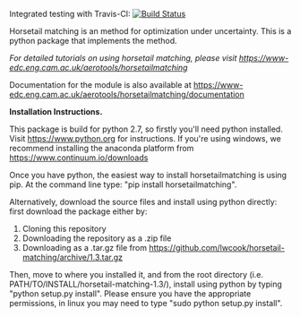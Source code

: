 Integrated testing with Travis-CI: [![Build Status](https://travis-ci.org/lwcook/horsetail-matching.svg?branch=master)](https://travis-ci.org/lwcook/horsetail-matching.svg?branch=master)

Horsetail matching is an method for optimization under uncertainty. This is a python package that implements the method.

*For detailed tutorials on using horsetail matching, please visit https://www-edc.eng.cam.ac.uk/aerotools/horsetailmatching*

Documentation for the module is also available at https://www-edc.eng.cam.ac.uk/aerotools/horsetailmatching/documentation

**Installation Instructions.**

This package is build for python 2.7, so firstly you'll need python installed. Visit https://www.python.org for instructions. If you're using windows, we recommend installing the anaconda platform from https://www.continuum.io/downloads

Once you have python, the easiest way to install horsetailmatching is using pip. At the command line type: "pip install horsetailmatching".

Alternatively, download the source files and install using python directly: first download the package either by:
1) Cloning this repository
2) Downloading the repository as a .zip file
4) Downloading as a .tar.gz file from https://github.com/lwcook/horsetail-matching/archive/1.3.tar.gz

Then, move to where you installed it, and from the root directory (i.e. PATH/TO/INSTALL/horsetail-matching-1.3/), install using python by typing "python setup.py install". Please ensure you have the appropriate permissions, in linux you may need to type "sudo python setup.py install".
